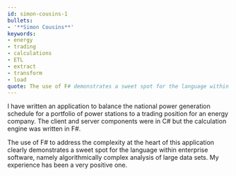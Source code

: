```yaml
---
id: simon-cousins-1
bullets:
- '**Simon Cousins**'
keywords:
- energy
- trading
- calculations
- ETL
- extract
- transform
- load
quote: The use of F# demonstrates a sweet spot for the language within enterprise software
---
```

I have written an application to balance the national power generation schedule for a portfolio
of power stations to a trading position for an energy company. The client and server components
were in C# but the calculation engine was written in F#.

The use of F# to address the complexity at the heart of this application clearly demonstrates
a sweet spot for the language within enterprise software, namely algorithmically complex
analysis of large data sets. My experience has been a very positive one.
